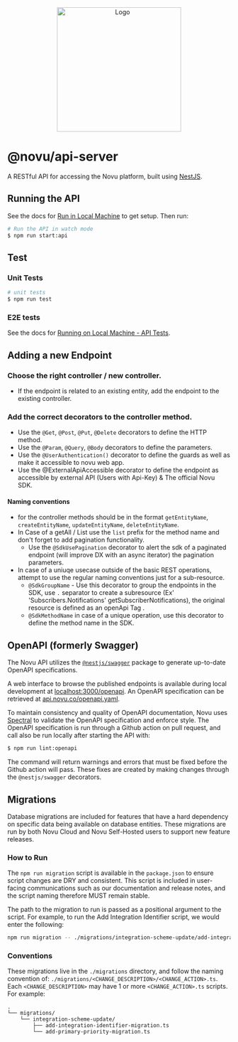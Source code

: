 <div align="center">
  <a href="https://novu.co" target="_blank">
  <picture>
    <source media="(prefers-color-scheme: dark)" srcset="https://user-images.githubusercontent.com/2233092/213641039-220ac15f-f367-4d13-9eaf-56e79433b8c1.png">
    <img src="https://user-images.githubusercontent.com/2233092/213641043-3bbb3f21-3c53-4e67-afe5-755aeb222159.png" width="280" alt="Logo"/>
  </picture>
  </a>
</div>

# @novu/api-server

A RESTful API for accessing the Novu platform, built using [NestJS](https://nestjs.com/).


## Running the API

See the docs for [Run in Local Machine](https://docs.novu.co/community/run-in-local-machine?utm_campaign=github-api-readme) to get setup. Then run:

```bash
# Run the API in watch mode
$ npm run start:api
```

## Test

### Unit Tests
```bash
# unit tests
$ npm run test
```

### E2E tests
See the docs for [Running on Local Machine - API Tests](https://docs.novu.co/community/run-in-local-machine#api?utm_campaign=github-api-readme).

## Adding a new Endpoint
### Choose the right controller / new controller.
- If the endpoint is related to an existing entity, add the endpoint to the existing controller.
### Add the correct decorators to the controller method.
- Use the `@Get`, `@Post`, `@Put`, `@Delete` decorators to define the HTTP method.
- Use the `@Param`, `@Query`, `@Body` decorators to define the parameters.
- Use the `@UserAuthentication()` decorator to define the guards as well as make it accessible to novu web app.
- Use the @ExternalApiAccessible decorator to define the endpoint as accessible by external API (Users with Api-Key) & The official Novu SDK.
#### Naming conventions 
  - for the controller methods should be in the format `getEntityName`, `createEntityName`, `updateEntityName`, `deleteEntityName`.
  - In Case of a getAll / List use the `list` prefix for the method name and don't forget to add pagination functionality.
    - Use the `@SdkUsePagination` decorator to alert the sdk of a paginated endpoint (will improve DX with an async iterator) the pagination parameters.
  - In case of a uniuqe usecase outside of the basic REST operations, attempt to use the regular naming conventions just for a sub-resource. 
    - `@SdkGroupName` - Use this decorator to group the endpoints in the SDK, use `.` separator to create a subresource (Ex' 'Subscribers.Notifications' getSubscriberNotifications), the original resource is defined as an openApi Tag .
    - `@SdkMethodName` in case of a unique operation, use this decorator to define the method name in the SDK.


## OpenAPI (formerly Swagger)

The Novu API utilizes the [`@nestjs/swagger`](https://github.com/nestjs/swagger) package to generate up-to-date OpenAPI specifications.

A web interface to browse the published endpoints is available during local development at [localhost:3000/openapi](https://localhost:3000/openapi). An OpenAPI specification can be retrieved at [api.novu.co/openapi.yaml](https://api.novu.co/openapi.yaml).

To maintain consistency and quality of OpenAPI documentation, Novu uses [Spectral](https://github.com/stoplightio/spectral) to validate the OpenAPI specification and enforce style. The OpenAPI specification is run through a Github action on pull request, and call also be run locally after starting the API with:

```bash
$ npm run lint:openapi
```

The command will return warnings and errors that must be fixed before the Github action will pass. These fixes are created by making changes through the `@nestjs/swagger` decorators.


## Migrations
Database migrations are included for features that have a hard dependency on specific data being available on database entities. These migrations are run by both Novu Cloud and Novu Self-Hosted users to support new feature releases.

### How to Run

The `npm run migration` script is available in the `package.json` to ensure script changes are DRY and consistent. This script is included in user-facing communications such as our documentation and release notes, and the script naming therefore MUST remain stable.

The path to the migration to run is passed as a positional argument to the script. For example, to run the Add Integration Identifier script, we would enter the following:

```bash
npm run migration -- ./migrations/integration-scheme-update/add-integration-identifier-migration.ts
```

### Conventions

These migrations live in the `./migrations` directory, and follow the naming convention of:
`./migrations/<CHANGE_DESCRIPTION>/<CHANGE_ACTION>.ts`. Each `<CHANGE_DESCRIPTION>` may have 1 or more `<CHANGE_ACTION>.ts` scripts. For example:

```
.
└── migrations/
    └── integration-scheme-update/
        ├── add-integration-identifier-migration.ts
        └── add-primary-priority-migration.ts
```
